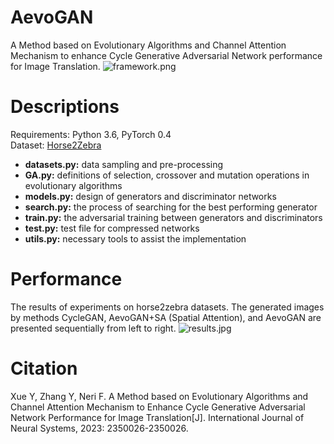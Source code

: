 # AevoGAN
A Method based on Evolutionary Algorithms and Channel Attention Mechanism to enhance Cycle Generative Adversarial Network performance for Image Translation.
![framework.png](https://s2.loli.net/2023/02/27/OVSgl72GAmkIuJR.png)

# Descriptions
Requirements: Python 3.6, PyTorch 0.4
<br />
Dataset: [Horse2Zebra](https://www.kaggle.com/datasets/balraj98/horse2zebra-dataset)
- **datasets.py:** data sampling and pre-processing
- **GA.py:** definitions of selection, crossover and mutation operations in evolutionary algorithms
- **models.py:** design of generators and discriminator networks
- **search.py:** the process of searching for the best performing generator
- **train.py:** the adversarial training between generators and discriminators
- **test.py:** test file for compressed networks
- **utils.py:** necessary tools to assist the implementation

# Performance
The results of experiments on horse2zebra datasets. The generated images by methods CycleGAN, AevoGAN+SA (Spatial Attention), and AevoGAN are presented sequentially from left to right. 
![results.jpg](https://s2.loli.net/2023/02/27/bdkpyoFOuCVEGXl.jpg)

# Citation
Xue Y, Zhang Y, Neri F. A Method based on Evolutionary Algorithms and Channel Attention Mechanism to Enhance Cycle Generative Adversarial Network Performance for Image Translation[J]. International Journal of Neural Systems, 2023: 2350026-2350026.
